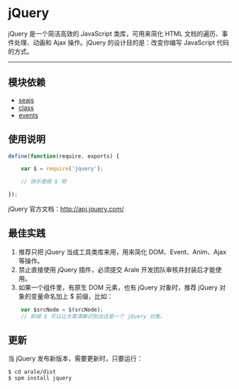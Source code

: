 
# jQuery

jQuery 是一个简洁高效的 JavaScript 类库，可用来简化 HTML 文档的遍历、事件处理、动画和
Ajax 操作。jQuery 的设计目的是：改变你编写 JavaScript 代码的方式。

---


## 模块依赖

 - [seajs](seajs/README.md)
 - [class](class/README.md)
 - [events](events/README.md)


## 使用说明

```js
define(function(require, exports) {

    var $ = require('jquery');

    // 快乐使用 $ 吧

});
```

jQuery 官方文档：<http://api.jquery.com/>


## 最佳实践

1. 推荐只把 jQuery 当成工具类库来用，用来简化 DOM、Event、Anim、Ajax 等操作。
2. 禁止直接使用 jQuery 插件，必须提交 Arale 开发团队审核并封装后才能使用。
3. 如果一个组件里，有原生 DOM 元素，也有 jQuery 对象时，推荐 jQuery 对象的变量命名加上 $ 前缀，比如：

```js
    var $srcNode = $(srcNode);
    // 前缀 $ 可以让大家清晰识别出这是一个 jQuery 对象。
```


## 更新

当 jQuery 发布新版本，需要更新时，只要运行：

```
$ cd arale/dist
$ spm install jquery
```
